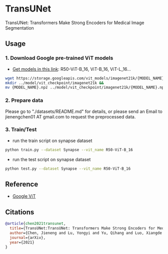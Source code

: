 # TransUNet
TransUNet: Transformers Make Strong Encoders for Medical Image Segmentation

## Usage

### 1. Download Google pre-trained ViT models
* [Get models in this link](https://console.cloud.google.com/storage/vit_models/): R50-ViT-B_16, ViT-B_16, ViT-L_16...
```bash
wget https://storage.googleapis.com/vit_models/imagenet21k/{MODEL_NAME}.npz &&
mkdir ../model/vit_checkpoint/imagenet21k &&
mv {MODEL_NAME}.npz ../model/vit_checkpoint/imagenet21k/{MODEL_NAME}.npz
```

### 2. Prepare data

Please go to "./datasets/README.md" for details, or please send an Email to jienengchen01 AT gmail.com to request the preprocessed data.

### 3. Train/Test

- run the train script on synapse dataset

```bash
python train.py --dataset Synapse --vit_name R50-ViT-B_16
```

- run the test script on synapse dataset

```bash
python test.py --dataset Synapse --vit_name R50-ViT-B_16
```

## Reference
* [Google ViT](https://github.com/google-research/vision_transformer)

## Citations

```bibtex
@article{chen2021transunet,
  title={TransUNet:TransUNet: Transformers Make Strong Encoders for Medical Image Segmentation},
  author={Chen, Jieneng and Lu, Yongyi and Yu, Qihang and Luo, Xiangde and Adeli, Ehsan and Wang, Yan and Lu, Le and Yuille, Alan L., and Zhou, Yuyin},
  journal={arXiv},
  year={2021}
}
```
